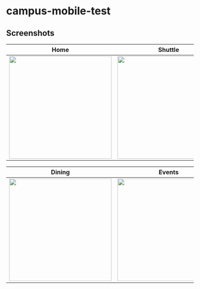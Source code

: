 # campus-mobile-test

## Screenshots

| Home | Shuttle | Map |
|------|---------|-----|
| <img src="https://github.com/UCSD/campus-mobile/blob/screenshots/screenshots/v5.0/ios/weather_card.png?raw=true" width="275" /> | <img src="https://github.com/UCSD/campus-mobile/blob/screenshots/screenshots/v5.0/ios/shuttle_detail.png?raw=true" width="275" /> | <img src="https://github.com/UCSD/campus-mobile/blob/screenshots/screenshots/v5.0/ios/map.png?raw=true" width="275" /> |

| Dining | Events | News |
|--------|--------|------|
| <img src="https://github.com/UCSD/campus-mobile/blob/screenshots/screenshots/v5.0/ios/dining_detail.png?raw=true" width="275" /> | <img src="https://github.com/UCSD/campus-mobile/blob/screenshots/screenshots/v5.0/ios/events_card.png?raw=true" width="275" /> | <img src="https://github.com/UCSD/campus-mobile/blob/screenshots/screenshots/v5.0/ios/news_card.png?raw=true" width="275" /> |

